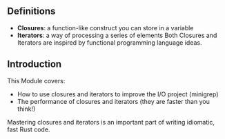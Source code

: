 ## Definitions
- **Closures**: a function-like construct you can store in a variable
- **Iterators**: a way of processing a series of elements
Both Closures and Iterators are inspired by functional programming language ideas.

## Introduction
This Module covers: 
- How to use closures and iterators to improve the I/O project (minigrep)
- The performance of closures and iterators (they are faster than you think!)

Mastering closures and iterators is an important part of writing idiomatic, fast Rust code.